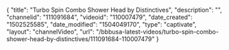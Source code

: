 {
    "title": "Turbo Spin Combo Shower Head by Distinctives",
    "description": "",
    "channelid": "111091684",
    "videoid": "110007479",
    "date_created": "1502525585",
    "date_modified": "1504049170",
    "type": "captivate",
    "layout": "channelVideo",
    "url": "\/bbbusa-latest-videos\/turbo-spin-combo-shower-head-by-distinctives\/111091684-110007479"
}
